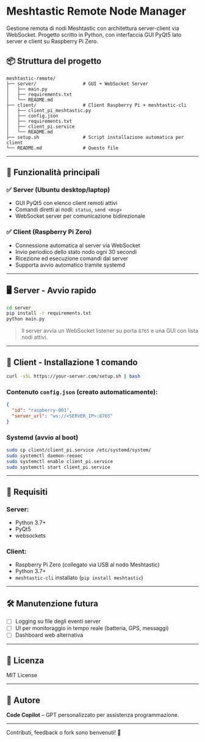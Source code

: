 # Meshtastic Remote Node Manager

Gestione remota di nodi Meshtastic con architettura server-client via WebSocket. Progetto scritto in Python, con interfaccia GUI PyQt5 lato server e client su Raspberry Pi Zero.

## 📦 Struttura del progetto

```
meshtastic-remote/
├── server/                 # GUI + WebSocket Server
│   ├── main.py
│   ├── requirements.txt
│   └── README.md
├── client/                 # Client Raspberry Pi + meshtastic-cli
│   ├── client_pi_meshtastic.py
│   ├── config.json
│   ├── requirements.txt
│   ├── client_pi.service
│   └── README.md
├── setup.sh                # Script installazione automatica per client
└── README.md               # Questo file
```

---

## 🚀 Funzionalità principali

### ✅ Server (Ubuntu desktop/laptop)

* GUI PyQt5 con elenco client remoti attivi
* Comandi diretti ai nodi: `status`, `send <msg>`
* WebSocket server per comunicazione bidirezionale

### ✅ Client (Raspberry Pi Zero)

* Connessione automatica al server via WebSocket
* Invio periodico dello stato nodo ogni 30 secondi
* Ricezione ed esecuzione comandi dal server
* Supporta avvio automatico tramite systemd

---

## 🖥️ Server - Avvio rapido

```bash
cd server
pip install -r requirements.txt
python main.py
```

> Il server avvia un WebSocket listener su porta `8765` e una GUI con lista nodi attivi.

---

## 🍓 Client - Installazione 1 comando

```bash
curl -sSL https://your-server.com/setup.sh | bash
```

### Contenuto `config.json` (creato automaticamente):

```json
{
  "id": "raspberry-001",
  "server_url": "ws://<SERVER_IP>:8765"
}
```

### Systemd (avvio al boot)

```bash
sudo cp client/client_pi.service /etc/systemd/system/
sudo systemctl daemon-reexec
sudo systemctl enable client_pi.service
sudo systemctl start client_pi.service
```

---

## 🔧 Requisiti

### Server:

* Python 3.7+
* PyQt5
* websockets

### Client:

* Raspberry Pi Zero (collegato via USB al nodo Meshtastic)
* Python 3.7+
* `meshtastic-cli` installato (`pip install meshtastic`)

---

## 🛠️ Manutenzione futura

* [ ] Logging su file degli eventi server
* [ ] UI per monitoraggio in tempo reale (batteria, GPS, messaggi)
* [ ] Dashboard web alternativa

---

## 📖 Licenza

MIT License

---

## 🧠 Autore

**Code Copilot** – GPT personalizzato per assistenza programmazione.

---

Contributi, feedback o fork sono benvenuti! 🎉
